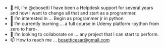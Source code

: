 - 👋 Hi, I’m @cbosetti I have been a Helpdesk support for several years and now I want to change all that and start as a programmer. 
- 👀 I’m interested in ... Begin as programmer jr in python.
- 🌱 I’m currently learning ... a full course in Udemy platform -python from zero to hero-.
- 💞️ I’m looking to collaborate on ... any project that I can start to perform. 
- 📫 How to reach me ... bosetticesar@gmail.com

<!---
cbosetti/cbosetti is a ✨ special ✨ repository because its `README.md` (this file) appears on your GitHub profile.
You can click the Preview link to take a look at your changes.
--->
